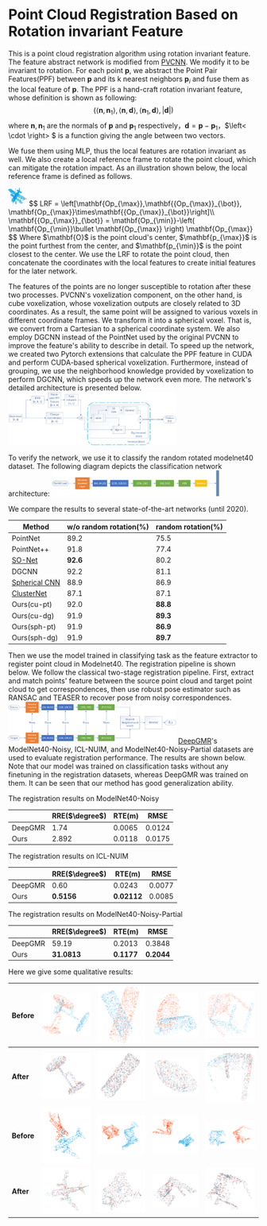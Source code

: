 # Point Cloud Registration Based on Rotation invariant Feature

This is a point cloud registration algorithm using rotation invariant feature. The feature abstract network is modified from [PVCNN](https://github.com/mit-han-lab/pvcnn). We modify it to be invariant to rotation. For each point $\mathbf{p}$,  we abstract the Point Pair Features(PPF) between $\mathbf{p}$ and its k nearest neighbors  $\mathbf{p}_i$ and fuse them as the local feature of $\mathbf{p}$. The PPF is a hand-craft rotation invariant feature, whose definition is shown as following:
$$
\left(\left<\mathbf{n},\mathbf{n}_{1}\right>,\left<\mathbf{n},\mathbf{d}\right>,\left<\mathbf{n}_{1},\mathbf{d}\right>,|\mathbf{d}|\right)
$$
where $\mathbf{n}, \mathbf{n}_{1}$ are the normals of $\mathbf{p}$ and $\mathbf{p}_1$ respectively，$\mathbf{d}=\mathbf{p}-\mathbf{p}_1$，$\left< \cdot \right> $ is a function giving the angle between two vectors.

We fuse them using MLP, thus the local features are rotation invariant as well. We also create a local reference frame to rotate the point cloud, which can mitigate the rotation impact. As an illustration shown below, the local reference frame is defined as follows. 

<img width="150" height="150" src="assets\LRF.png" style="zoom: 25%;" />
$$
LRF = \left[\mathbf{Op_{\max}},\mathbf{{Op_{\max}}_{\bot}}, \mathbf{Op_{\max}}\times\mathbf{{Op_{\max}}_{\bot}}\right]\\
\mathbf{{Op_{\max}}_{\bot}} = \mathbf{Op_{\min}}-\left( \mathbf{Op_{\min}}\bullet \mathbf{Op_{\max}} \right) \mathbf{Op_{\max}}
$$
Where $\mathbf{O}$ is the point cloud's center, $\mathbf{p_{\max}}$ is the point furthest from the center, and $\mathbf{p_{\min}}$ is the point closest to the center. We use the LRF to rotate the point cloud, then concatenate the coordinates with the local features to create initial features for the later network.

The features of the points are no longer susceptible to rotation after these two processes. PVCNN's voxelization component, on the other hand, is cube voxelization, whose voxelization outputs are closely related to 3D coordinates. As a result, the same point will be assigned to various voxels in different coordinate frames. We transform it into a spherical voxel. That is, we convert from a Cartesian to a spherical coordinate system. We also employ DGCNN instead of the PointNet used by the original PVCNN to improve the feature's ability to describe in detail. To speed up the network, we created two Pytorch extensions that calculate the PPF feature in CUDA and perform CUDA-based spherical voxelization. Furthermore, instead of grouping, we use the neighborhood knowledge provided by voxelization to perform DGCNN, which speeds up the network even more. The network's detailed architecture is presented below.
<img src="assets\旋转不变特征提取器网络结构图.jpg" style="zoom: 33%;" />

To verify the network, we use it to classify the random rotated modelnet40 dataset. The following diagram depicts the classification network architecture:
<img src="assets\pvcnn_classify.jpg" style="zoom: 33%;" />

We compare the results to several state-of-the-art networks (until 2020).

| Method                                                       | w/o random rotation(%) | random rotation(%) |
| ------------------------------------------------------------ | ---------------------- | ------------------ |
| PointNet                                                     | 89.2                   | 75.5               |
| PointNet++                                                   | 91.8                   | 77.4               |
| [SO-Net](https://openaccess.thecvf.com/content_cvpr_2018/papers/Li_SO-Net_Self-Organizing_Network_CVPR_2018_paper.pdf) | **92.6**               | 80.2               |
| DGCNN                                                        | 92.2                   | 81.1               |
| [Spherical CNN](https://openreview.net/pdf?id=Hkbd5xZRb)     | 88.9                   | 86.9               |
| [ClusterNet](https://openaccess.thecvf.com/content_CVPR_2019/papers/Chen_ClusterNet_Deep_Hierarchical_Cluster_Network_With_Rigorously_Rotation-Invariant_Representation_for_CVPR_2019_paper.pdf) | 87.1                   | 87.1               |
| Ours(cu-pt)                                                  | 92.0                   | **88.8**           |
| Ours(cu-dg)                                                  | 91.9                   | **89.3**           |
| Ours(sph-pt)                                                 | 91.9                   | **86.9**           |
| Ours(sph-dg)                                                 | 91.9                   | **89.7**           |

Then we use the model trained in classifying task as the feature extractor to register point cloud in Modelnet40. The registration pipeline is shown below. We follow the classical two-stage registration pipeline. First, extract and match points' feature between the source point cloud and target point cloud to get correspondences, then use robust pose estimator such as RANSAC and TEASER to recover pose from noisy correspondences.
<img src="assets\pvcnn_registration.jpg" style="zoom: 33%;" />
[DeepGMR](https://www.ecva.net/papers/eccv_2020/papers_ECCV/papers/123500715.pdf)'s ModelNet40-Noisy, ICL-NUIM, and ModelNet40-Noisy-Partial datasets are used to evaluate registration performance. The results are shown below. Note that our model was trained on classification tasks without any finetuning in the registration datasets, whereas DeepGMR was trained on them. It can be seen that our method has good generalization ability.

The registration results on ModelNet40-Noisy

|         | RRE($\degree$) | RTE(m) | RMSE   |
| ------- | -------------- | ------ | ------ |
| DeepGMR | 1.74           | 0.0065 | 0.0124 |
| Ours    | 2.892          | 0.0118 | 0.0175 |

The registration results on ICL-NUIM

|         | RRE($\degree$) | RTE(m)      | RMSE   |
| ------- | -------------- | ----------- | ------ |
| DeepGMR | 0.60           | 0.0243      | 0.0077 |
| Ours    | **0.5156**     | **0.02112** | 0.0085 |

The registration results on ModelNet40-Noisy-Partial

|         | RRE($\degree$) | RTE(m)     | RMSE       |
| ------- | -------------- | ---------- | ---------- |
| DeepGMR | 59.19          | 0.2013     | 0.3848     |
| Ours    | **31.0813**    | **0.1177** | **0.2044** |

Here we give some qualitative results:

| Before     | <img src="assets\desk_nb.png" style="zoom:25%;" /> | <img src="assets\cap_nb.png" style="zoom:25%;" /> | <img src="assets\basin_nb.png" style="zoom:25%;" /> | <img src="assets\partial_chair_nb.png" style="zoom:25%;" /> |
| ---------- | ------------------------------------------------------------ | ------------------------------------------------------------ | ------------------------------------------------------------ | ------------------------------------------------------------ |
| **After**  | <img src="assets\desk_na.png" style="zoom:25%;" /> | <img src="assets\cap_na.png" style="zoom:25%;" /> | <img src="assets\basin_na.png" style="zoom:25%;" /> | <img src="assets\partial_chair_na.png" style="zoom:25%;" /> |
| **Before** | <img src="assets\partial_plane_nb.png" style="zoom:25%;" /> | <img src="assets\basin_ib.png" style="zoom:25%;" /> | <img src="assets\desk_ib.png" style="zoom:25%;" /> | <img src="assets\plane_ib.png" style="zoom:25%;" /> |
| **After**  | <img src="assets\partial_plane_ia.png" style="zoom:25%;" /> | <img src="assets\basin_ia.png" style="zoom:25%;" /> | <img src="assets\desk_ia.png" style="zoom:25%;" /> | <img src="assets\plane_ig.png" style="zoom:25%;" /> |
